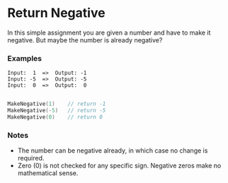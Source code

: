 # Return Negative

In this simple assignment you are given a number and have to make it negative. But maybe the number is already negative?

### Examples

``` text
Input:  1  =>  Output: -1
Input: -5  =>  Output: -5
Input:  0  =>  Output:  0
```

``` go

MakeNegative(1)    // return -1
MakeNegative(-5)   // return -5
MakeNegative(0)    // return 0

```

### Notes

- The number can be negative already, in which case no change is required.
- Zero (0) is not checked for any specific sign. Negative zeros make no mathematical sense.
